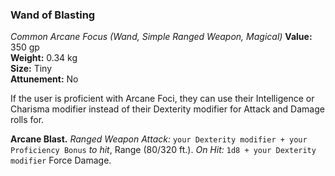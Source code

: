 ### Wand of Blasting
*Common Arcane Focus (Wand, Simple Ranged Weapon, Magical)*
**Value:** 350 gp  
**Weight:** 0.34 kg  
**Size:** Tiny  
**Attunement:** No  

If the user is proficient with Arcane Foci, they can use their Intelligence or Charisma modifier instead of their Dexterity modifier for Attack and Damage rolls for.

**Arcane Blast.** *Ranged Weapon Attack:* `your Dexterity modifier + your Proficiency Bonus` *to hit*, Range (80/320 ft.). *On Hit:* `1d8 + your Dexterity modifier` Force Damage.
